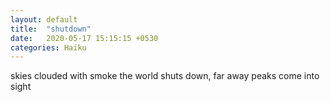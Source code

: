 ```yaml
---
layout: default
title:  "shutdown"
date:   2020-05-17 15:15:15 +0530
categories: Haiku
---
```

skies clouded with smoke
the world shuts down, far away
peaks come into sight
